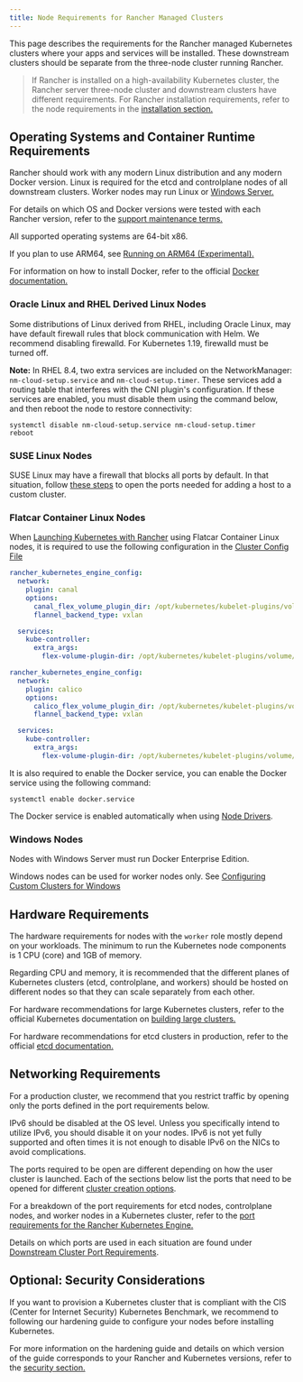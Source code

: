 ```yaml
---
title: Node Requirements for Rancher Managed Clusters
---
```


<head>
  <link rel="canonical" href="https://ranchermanager.docs.rancher.com/how-to-guides/new-user-guides/kubernetes-clusters-in-rancher-setup/node-requirements-for-rancher-managed-clusters"/>
</head>

This page describes the requirements for the Rancher managed Kubernetes clusters where your apps and services will be installed. These downstream clusters should be separate from the three-node cluster running Rancher.

> If Rancher is installed on a high-availability Kubernetes cluster, the Rancher server three-node cluster and downstream clusters have different requirements. For Rancher installation requirements, refer to the node requirements in the [installation section.](../../../getting-started/installation-and-upgrade/installation-requirements/installation-requirements.md)


## Operating Systems and Container Runtime Requirements

Rancher should work with any modern Linux distribution and any modern Docker version. Linux is required for the etcd and controlplane nodes of all downstream clusters. Worker nodes may run Linux or [Windows Server.](#windows-nodes)

For details on which OS and Docker versions were tested with each Rancher version, refer to the [support maintenance terms.](https://rancher.com/support-maintenance-terms/)

All supported operating systems are 64-bit x86.

If you plan to use ARM64, see [Running on ARM64 (Experimental).](../../../getting-started/installation-and-upgrade/advanced-options/enable-experimental-features/rancher-on-arm64.md)

For information on how to install Docker, refer to the official [Docker documentation.](https://docs.docker.com/)

### Oracle Linux and RHEL Derived Linux Nodes

Some distributions of Linux derived from RHEL, including Oracle Linux, may have default firewall rules that block communication with Helm. We recommend disabling firewalld. For Kubernetes 1.19, firewalld must be turned off.

**Note:** In RHEL 8.4, two extra services are included on the NetworkManager: `nm-cloud-setup.service` and `nm-cloud-setup.timer`. These services add a routing table that interferes with the CNI plugin's configuration. If these services are enabled, you must disable them using the command below, and then reboot the node to restore connectivity:

```
systemctl disable nm-cloud-setup.service nm-cloud-setup.timer
reboot
```

### SUSE Linux Nodes

SUSE Linux may have a firewall that blocks all ports by default. In that situation, follow [these steps](../../../getting-started/installation-and-upgrade/installation-requirements/port-requirements.md#opening-suse-linux-ports) to open the ports needed for adding a host to a custom cluster.

### Flatcar Container Linux Nodes

When [Launching Kubernetes with Rancher](launch-kubernetes-with-rancher/launch-kubernetes-with-rancher.md) using Flatcar Container Linux nodes, it is required to use the following configuration in the [Cluster Config File](cluster-provisioning/rke-clusters/options/#cluster-config-file)

<Tabs>
<TabItem value="Canal">

```yaml
rancher_kubernetes_engine_config:
  network:
    plugin: canal
    options:
      canal_flex_volume_plugin_dir: /opt/kubernetes/kubelet-plugins/volume/exec/nodeagent~uds
      flannel_backend_type: vxlan

  services:
    kube-controller:
      extra_args:
        flex-volume-plugin-dir: /opt/kubernetes/kubelet-plugins/volume/exec/
```

</TabItem>
<TabItem value="Calico">

```yaml
rancher_kubernetes_engine_config:
  network:
    plugin: calico
    options:
      calico_flex_volume_plugin_dir: /opt/kubernetes/kubelet-plugins/volume/exec/nodeagent~uds
      flannel_backend_type: vxlan

  services:
    kube-controller:
      extra_args:
        flex-volume-plugin-dir: /opt/kubernetes/kubelet-plugins/volume/exec/
```

</TabItem>
</Tabs>

It is also required to enable the Docker service, you can enable the Docker service using the following command:

```
systemctl enable docker.service
```

The Docker service is enabled automatically when using [Node Drivers](../../advanced-user-guides/authentication-permissions-and-global-configuration/about-provisioning-drivers/about-provisioning-drivers.md#node-drivers).

### Windows Nodes

Nodes with Windows Server must run Docker Enterprise Edition.

Windows nodes can be used for worker nodes only. See [Configuring Custom Clusters for Windows](launch-kubernetes-with-rancher/use-windows-clusters/use-windows-clusters.md)

## Hardware Requirements

The hardware requirements for nodes with the `worker` role mostly depend on your workloads. The minimum to run the Kubernetes node components is 1 CPU (core) and 1GB of memory.

Regarding CPU and memory, it is recommended that the different planes of Kubernetes clusters (etcd, controlplane, and workers) should be hosted on different nodes so that they can scale separately from each other.

For hardware recommendations for large Kubernetes clusters, refer to the official Kubernetes documentation on [building large clusters.](https://kubernetes.io/docs/setup/best-practices/cluster-large/)

For hardware recommendations for etcd clusters in production, refer to the official [etcd documentation.](https://etcd.io/docs/v3.3/op-guide/hardware/)

## Networking Requirements

For a production cluster, we recommend that you restrict traffic by opening only the ports defined in the port requirements below.

IPv6 should be disabled at the OS level. Unless you specifically intend to utilize IPv6, you should disable it on your nodes.  IPv6 is not yet fully supported and often times it is not enough to disable IPv6 on the NICs to avoid complications.

The ports required to be open are different depending on how the user cluster is launched. Each of the sections below list the ports that need to be opened for different [cluster creation options](kubernetes-clusters-in-rancher-setup.md).

For a breakdown of the port requirements for etcd nodes, controlplane nodes, and worker nodes in a Kubernetes cluster, refer to the [port requirements for the Rancher Kubernetes Engine.](https://rancher.com/docs/rke/latest/en/os/#ports)

Details on which ports are used in each situation are found under [Downstream Cluster Port Requirements](../../../getting-started/installation-and-upgrade/installation-requirements/port-requirements.md#downstream-kubernetes-cluster-nodes).

## Optional: Security Considerations

If you want to provision a Kubernetes cluster that is compliant with the CIS (Center for Internet Security) Kubernetes Benchmark, we recommend to following our hardening guide to configure your nodes before installing Kubernetes.

For more information on the hardening guide and details on which version of the guide corresponds to your Rancher and Kubernetes versions, refer to the [security section.](../../../reference-guides/rancher-security/rancher-security.md#rancher-hardening-guide)
